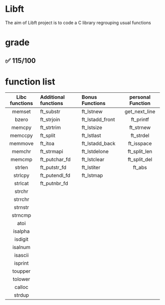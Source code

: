 # Libft

The aim of Libft project is to code a C library regrouping usual functions<br>

# grade

## :white_check_mark: 115/100

# function list

Libc functions | Additional functions | Bonus Functions | personal Function
:------------: | :------------------- | :-------------- | :---------------:
memset|ft_substr|ft_lstnew|get_next_line|
bzero|ft_strjoin|ft_lstadd_front|ft_printf
memcpy|ft_strtrim|ft_lstsize|ft_strnew
memccpy|ft_split|ft_lstlast|ft_strdel
memmove|ft_itoa|ft_lstadd_back|ft_isspace
memchr|ft_strmapi|ft_lstdelone|ft_split_len
memcmp|ft_putchar_fd|ft_lstclear|ft_split_del
strlen|ft_putstr_fd|ft_lstiter|ft_abs
strlcpy|ft_putendl_fd|ft_lstmap
strlcat|ft_putnbr_fd
strchr|
strrchr|
strnstr|
strncmp|
atoi|
isalpha|
isdigit|
isalnum|
isascii|
isprint|
toupper|
tolower|
calloc|
strdup|

